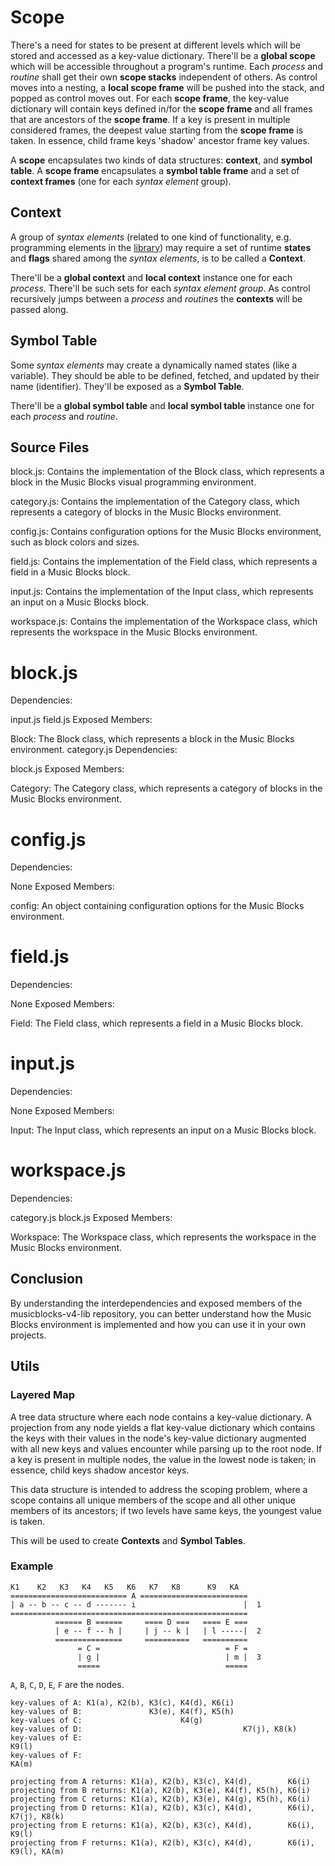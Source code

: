 # Scope

There's a need for states to be present at different levels which will be stored and accessed as a
key-value dictionary. There'll be a **global scope** which will be accessible throughout a program's
runtime. Each _process_ and _routine_ shall get their own **scope stacks** independent of others. As
control moves into a nesting, a **local scope frame** will be pushed into the stack, and popped as
control moves out. For each **scope frame**, the key-value dictionary will contain keys defined in/for
the **scope frame** and all frames that are ancestors of the **scope frame**. If a key is present in
multiple considered frames, the deepest value starting from the **scope frame** is taken. In essence,
child frame keys 'shadow' ancestor frame key values.

A **scope** encapsulates two kinds of data structures: **context**, and **symbol table**. A
**scope frame** encapsulates a **symbol table frame** and a set of **context frames** (one for each
_syntax element_ group).

## Context

A group of _syntax elements_ (related to one kind of functionality, e.g. programming elements in the
[library](../../library/)) may require a set of runtime **states** and **flags** shared among the
_syntax elements_, is to be called a **Context**.

There'll be a **global context** and **local context** instance one for each _process_. There'll be
such sets for each _syntax element group_. As control recursively jumps between a _process_ and
_routines_ the **contexts** will be passed along.

## Symbol Table

Some _syntax elements_ may create a dynamically named states (like a variable). They should be able
to be defined, fetched, and updated by their name (identifier). They'll be exposed as a **Symbol Table**.

There'll be a **global symbol table** and **local symbol table** instance one for each _process_ and
_routine_.

## Source Files

block.js: Contains the implementation of the Block class, which represents a block in the Music Blocks visual programming environment.

category.js: Contains the implementation of the Category class, which represents a category of blocks in the Music Blocks environment.

config.js: Contains configuration options for the Music Blocks environment, such as block colors and sizes.

field.js: Contains the implementation of the Field class, which represents a field in a Music Blocks block.

input.js: Contains the implementation of the Input class, which represents an input on a Music Blocks block.

workspace.js: Contains the implementation of the Workspace class, which represents the workspace in the Music Blocks environment.

# block.js
Dependencies:

input.js
field.js
Exposed Members:

Block: The Block class, which represents a block in the Music Blocks environment.
category.js
Dependencies:

block.js
Exposed Members:

Category: The Category class, which represents a category of blocks in the Music Blocks environment.

# config.js
Dependencies:

None
Exposed Members:

config: An object containing configuration options for the Music Blocks environment.

# field.js
Dependencies:

None
Exposed Members:

Field: The Field class, which represents a field in a Music Blocks block.

# input.js
Dependencies:

None
Exposed Members:

Input: The Input class, which represents an input on a Music Blocks block.

# workspace.js
Dependencies:

category.js
block.js
Exposed Members:

Workspace: The Workspace class, which represents the workspace in the Music Blocks environment.

## Conclusion

By understanding the interdependencies and exposed members of the musicblocks-v4-lib repository, you can better understand how the Music Blocks environment is implemented and how you can use it in your own projects.

## Utils

### Layered Map

A tree data structure where each node contains a key-value dictionary. A projection from any node
yields a flat key-value dictionary which contains the keys with their values in the node's key-value
dictionary augmented with all new keys and values encounter while parsing up to the root node. If a
key is present in multiple nodes, the value in the lowest node is taken; in essence, child keys shadow
ancestor keys.

This data structure is intended to address the scoping problem, where a scope contains all unique
members of the scope and all other unique members of its ancestors; if two levels have same keys,
the youngest value is taken.

This will be used to create **Contexts** and **Symbol Tables**.

### Example

```text
K1    K2   K3   K4   K5   K6   K7   K8      K9   KA
========================== A ========================
| a -- b -- c -- d ------- i                        |  1
=====================================================
          ====== B ======     ==== D ===   ==== E ===
          | e -- f -- h |     | j -- k |   | l -----|  2
          ===============     ==========   ==========
               = C =                            = F =
               | g |                            | m |  3
               =====                            =====
```

`A`, `B`, `C`, `D`, `E`, `F` are the nodes.

```text
key-values of A: K1(a), K2(b), K3(c), K4(d), K6(i)
key-values of B:               K3(e), K4(f), K5(h)
key-values of C:                      K4(g)
key-values of D:                                    K7(j), K8(k)
key-values of E:                                                  K9(l)
key-values of F:                                                  KA(m)

projecting from A returns: K1(a), K2(b), K3(c), K4(d),        K6(i)
projecting from B returns: K1(a), K2(b), K3(e), K4(f), K5(h), K6(i)
projecting from C returns: K1(a), K2(b), K3(e), K4(g), K5(h), K6(i)
projecting from D returns: K1(a), K2(b), K3(c), K4(d),        K6(i), K7(j), K8(k)
projecting from E returns: K1(a), K2(b), K3(c), K4(d),        K6(i),               K9(l)
projecting from F returns: K1(a), K2(b), K3(c), K4(d),        K6(i),               K9(l), KA(m)
```
